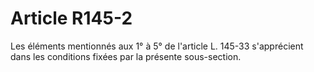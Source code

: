 # Article R145-2

Les éléments mentionnés aux 1° à 5° de l'article L. 145-33 s'apprécient dans les conditions fixées par la présente sous-section.

